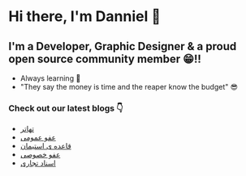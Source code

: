 # Hi there, I'm Danniel 👋 

## I'm a Developer, Graphic Designer & a proud open source community member 😁!!

- Always learning 🧐
- "They say the money is time and the reaper know the budget" 😎

### Check out our latest blogs 👇

<!-- BLOG-POST-LIST:START -->
- [تهاتر](https://hesabraslaw.com/blog/%D8%AA%D9%87%D8%A7%D8%AA%D8%B1/)
- [عفو عمومی](https://hesabraslaw.com/blog/%D8%B9%D9%81%D9%88-%D8%B9%D9%85%D9%88%D9%85%DB%8C/)
- [قاعده ی استیمان](https://hesabraslaw.com/blog/%D8%A8%D8%B1%D8%B1%D8%B3%DB%8C-%D8%AE%D9%88%D8%AF%DA%A9%D8%B4%DB%8C-%D8%AF%D8%B1-%D9%86%D8%B8%D8%A7%D9%85-%D8%A7%DB%8C%D8%B1%D8%A7%D9%86/)
- [عفو خصوصی](https://hesabraslaw.com/blog/%D8%B9%D9%81%D9%88-%D8%AE%D8%B5%D9%88%D8%B5%DB%8C/)
- [اسناد تجاری](https://hesabraslaw.com/blog/%D8%A7%D8%B3%D9%86%D8%A7%D8%AF-%D8%AA%D8%AC%D8%A7%D8%B1%DB%8C/)
<!-- BLOG-POST-LIST:END -->
